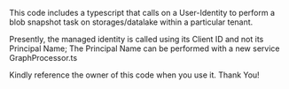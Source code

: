 This code includes a typescript that calls on a User-Identity to perform a blob snapshot task on storages/datalake within a particular tenant.

Presently, the managed identity is called using its Client ID and not its Principal Name; The Principal Name can be performed with a new service GraphProcessor.ts

Kindly reference the owner of this code when you use it. Thank You!
